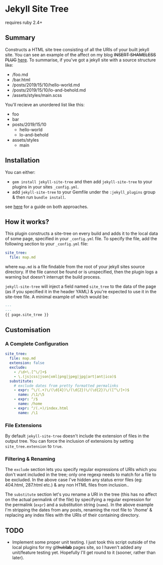 # Jekyll Site Tree

requires ruby 2.4+

## Summary
Constructs a HTML site tree consisting of all the URIs of your built jekyll site. You can see an example of the affect on my blog ~~INSERT SHAMELESS PLUG~~ [here](https://mohkale.gitlab.io/map). To summarise, if you've got a jekyll site with a source structure like:

- /foo.md
- /bar.html
- /posts/2019/15/10/hello-world.md
- /posts/2019/15/10/lo-and-behold.md
- /assets/styles/main.scss

You'll recieve an unordered list like this:
- foo
- bar
- posts/2019/15/10
  - hello-world
  - lo-and-behold
- assets/styles
  - main

## Installation
You can either:
* `gem install jekyll-site-tree` and then add `jekyll-site-tree` to your plugins in your sites `_config.yml`.
* add `jekyll-site-tree` to your Gemfile under the `:jekyll_plugins` group & then run `bundle install`.

see [here](https://jekyllrb.com/docs/plugins/installation/) for a guide on both approaches.

## How it works?
This plugin constructs a site-tree on every build and adds it to the local data of some page, specified in your `_config.yml` file. To specify the file, add the following section to your `_config.yml` file:

```yaml
site_tree:
  file: map.md
```

where `map.md` is a file findable from the root of your jekyll sites source directory. If the file cannot be found or is unspecified, then the plugin logs a warning but doesn't interrupt the build process.

`jekyll-site-tree` will inject a field named `site_tree` to the data of the page (as if you specified it in the header YAML) & you're expected to use it in the site-tree file. A minimal example of which would be:

```markdown
---
---
{{ page.site_tree }}

```

## Customisation
### A Complete Configuration
```yaml
site_tree:
  file: map.md
  extension: false
  exclude:
    - /\d+\.[^\/]+$
    - \.(js|css|json|xml|png|jpeg|jpg|art|ant|ico)$
  substitute:
    # exclude dates from pretty formatted permalinks
    - expr: ^\/(.+)\/(\d{4})\/(\d{2})\/(\d{2})\/([^\/]+)$
      name: /\1/\5
    - expr: ^/$
      name: /home
    - expr: ^/(.+)/index.html
      name: /\1
```

### File Extensions
By default `jekyll-site-tree` doesn't include the extension of files in the output tree. You can force the inclusion of extensions by setting `site_tree.extension` to `true`.

### Filtering & Renaming
The `exclude` section lets you specify regular expressions of URIs which you don't want included in the tree; only one regexp needs to match for a file to be excluded. In the above case I've hidden any status error files (eg: 404.html, 287.html etc.) & any non HTML files from inclusion..

The `substitute` section let's you rename a URI in the tree (this has no affect on the actual permalink of the file) by specifying a regular expression for the permalink (`expr`) and a substitution string (`name`). In the above example I'm stripping the dates from any posts, renaming the root file to '/home' & replacing any index files with the URIs of their containing directory.

## TODO
* Implement some proper unit testing. I just took this script outside of the local plugins for my git~~hub~~**lab** pages site, so I haven't added any unit/feature testing yet. Hopefully I'll get round to it (sooner, rather than later).
